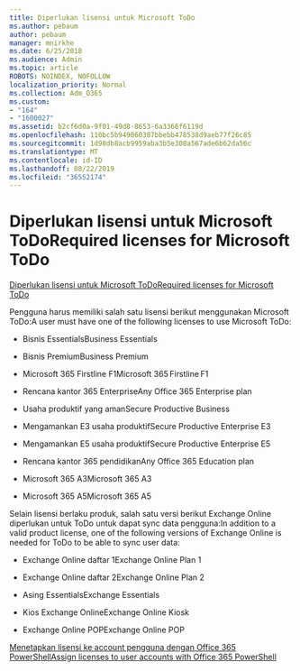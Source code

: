 ```yaml
---
title: Diperlukan lisensi untuk Microsoft ToDo
ms.author: pebaum
author: pebaum
manager: mnirkhe
ms.date: 6/25/2018
ms.audience: Admin
ms.topic: article
ROBOTS: NOINDEX, NOFOLLOW
localization_priority: Normal
ms.collection: Adm_O365
ms.custom:
- "164"
- "1600027"
ms.assetid: b2cf6d0a-9f01-49d8-8653-6a3366f6119d
ms.openlocfilehash: 110bc5b949060387bbebb478538d9aeb77f26c85
ms.sourcegitcommit: 1d98db8acb9959aba3b5e308a567ade6b62da56c
ms.translationtype: MT
ms.contentlocale: id-ID
ms.lasthandoff: 08/22/2019
ms.locfileid: "36552174"
---
```

# <a name="required-licenses-for-microsoft-todo"></a><span data-ttu-id="c2bf3-102">Diperlukan lisensi untuk Microsoft ToDo</span><span class="sxs-lookup"><span data-stu-id="c2bf3-102">Required licenses for Microsoft ToDo</span></span>

[<span data-ttu-id="c2bf3-103">Diperlukan lisensi untuk Microsoft ToDo</span><span class="sxs-lookup"><span data-stu-id="c2bf3-103">Required licenses for Microsoft ToDo</span></span>](https://support.office.com/article/381e9d1b-c500-49b5-973e-890fd86528d7.aspx)
  
<span data-ttu-id="c2bf3-104">Pengguna harus memiliki salah satu lisensi berikut menggunakan Microsoft ToDo:</span><span class="sxs-lookup"><span data-stu-id="c2bf3-104">A user must have one of the following licenses to use Microsoft ToDo:</span></span>
  
- <span data-ttu-id="c2bf3-105">Bisnis Essentials</span><span class="sxs-lookup"><span data-stu-id="c2bf3-105">Business Essentials</span></span>

- <span data-ttu-id="c2bf3-106">Bisnis Premium</span><span class="sxs-lookup"><span data-stu-id="c2bf3-106">Business Premium</span></span>

- <span data-ttu-id="c2bf3-107">Microsoft 365 Firstline F1</span><span class="sxs-lookup"><span data-stu-id="c2bf3-107">Microsoft 365 Firstline F1</span></span>

- <span data-ttu-id="c2bf3-108">Rencana kantor 365 Enterprise</span><span class="sxs-lookup"><span data-stu-id="c2bf3-108">Any Office 365 Enterprise plan</span></span>

- <span data-ttu-id="c2bf3-109">Usaha produktif yang aman</span><span class="sxs-lookup"><span data-stu-id="c2bf3-109">Secure Productive Business</span></span>

- <span data-ttu-id="c2bf3-110">Mengamankan E3 usaha produktif</span><span class="sxs-lookup"><span data-stu-id="c2bf3-110">Secure Productive Enterprise E3</span></span>

- <span data-ttu-id="c2bf3-111">Mengamankan E5 usaha produktif</span><span class="sxs-lookup"><span data-stu-id="c2bf3-111">Secure Productive Enterprise E5</span></span>

- <span data-ttu-id="c2bf3-112">Rencana kantor 365 pendidikan</span><span class="sxs-lookup"><span data-stu-id="c2bf3-112">Any Office 365 Education plan</span></span>

- <span data-ttu-id="c2bf3-113">Microsoft 365 A3</span><span class="sxs-lookup"><span data-stu-id="c2bf3-113">Microsoft 365 A3</span></span>

- <span data-ttu-id="c2bf3-114">Microsoft 365 A5</span><span class="sxs-lookup"><span data-stu-id="c2bf3-114">Microsoft 365 A5</span></span>

<span data-ttu-id="c2bf3-115">Selain lisensi berlaku produk, salah satu versi berikut Exchange Online diperlukan untuk ToDo untuk dapat sync data pengguna:</span><span class="sxs-lookup"><span data-stu-id="c2bf3-115">In addition to a valid product license, one of the following versions of Exchange Online is needed for ToDo to be able to sync user data:</span></span>
  
- <span data-ttu-id="c2bf3-116">Exchange Online daftar 1</span><span class="sxs-lookup"><span data-stu-id="c2bf3-116">Exchange Online Plan 1</span></span>

- <span data-ttu-id="c2bf3-117">Exchange Online daftar 2</span><span class="sxs-lookup"><span data-stu-id="c2bf3-117">Exchange Online Plan 2</span></span>

- <span data-ttu-id="c2bf3-118">Asing Essentials</span><span class="sxs-lookup"><span data-stu-id="c2bf3-118">Exchange Essentials</span></span>

- <span data-ttu-id="c2bf3-119">Kios Exchange Online</span><span class="sxs-lookup"><span data-stu-id="c2bf3-119">Exchange Online Kiosk</span></span>

- <span data-ttu-id="c2bf3-120">Exchange Online POP</span><span class="sxs-lookup"><span data-stu-id="c2bf3-120">Exchange Online POP</span></span>

[<span data-ttu-id="c2bf3-121">Menetapkan lisensi ke account pengguna dengan Office 365 PowerShell</span><span class="sxs-lookup"><span data-stu-id="c2bf3-121">Assign licenses to user accounts with Office 365 PowerShell</span></span>](https://docs.microsoft.com/office365/enterprise/powershell/assign-licenses-to-user-accounts-with-office-365-powershell )
  